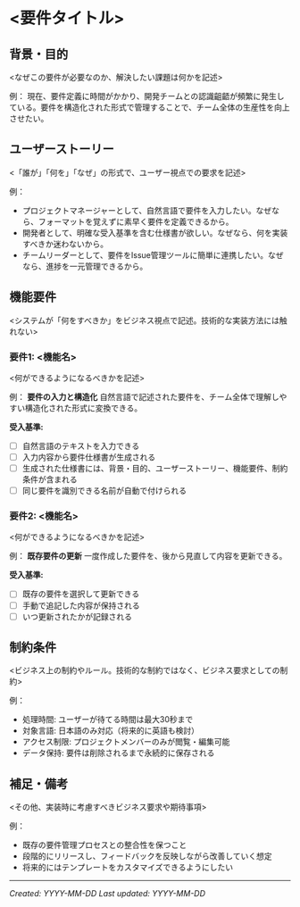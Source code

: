 # <要件タイトル>

## 背景・目的
<なぜこの要件が必要なのか、解決したい課題は何かを記述>

例：
現在、要件定義に時間がかかり、開発チームとの認識齟齬が頻繁に発生している。要件を構造化された形式で管理することで、チーム全体の生産性を向上させたい。

## ユーザーストーリー
<「誰が」「何を」「なぜ」の形式で、ユーザー視点での要求を記述>

例：
- プロジェクトマネージャーとして、自然言語で要件を入力したい。なぜなら、フォーマットを覚えずに素早く要件を定義できるから。
- 開発者として、明確な受入基準を含む仕様書が欲しい。なぜなら、何を実装すべきか迷わないから。
- チームリーダーとして、要件をIssue管理ツールに簡単に連携したい。なぜなら、進捗を一元管理できるから。

## 機能要件
<システムが「何をすべきか」をビジネス視点で記述。技術的な実装方法には触れない>

### 要件1: <機能名>
<何ができるようになるべきかを記述>

例：
**要件の入力と構造化**
自然言語で記述された要件を、チーム全体で理解しやすい構造化された形式に変換できる。

**受入基準:**
- [ ] 自然言語のテキストを入力できる
- [ ] 入力内容から要件仕様書が生成される
- [ ] 生成された仕様書には、背景・目的、ユーザーストーリー、機能要件、制約条件が含まれる
- [ ] 同じ要件を識別できる名前が自動で付けられる

### 要件2: <機能名>
<何ができるようになるべきかを記述>

例：
**既存要件の更新**
一度作成した要件を、後から見直して内容を更新できる。

**受入基準:**
- [ ] 既存の要件を選択して更新できる
- [ ] 手動で追記した内容が保持される
- [ ] いつ更新されたかが記録される

## 制約条件
<ビジネス上の制約やルール。技術的な制約ではなく、ビジネス要求としての制約>

例：
- 処理時間: ユーザーが待てる時間は最大30秒まで
- 対象言語: 日本語のみ対応（将来的に英語も検討）
- アクセス制限: プロジェクトメンバーのみが閲覧・編集可能
- データ保持: 要件は削除されるまで永続的に保存される

## 補足・備考
<その他、実装時に考慮すべきビジネス要求や期待事項>

例：
- 既存の要件管理プロセスとの整合性を保つこと
- 段階的にリリースし、フィードバックを反映しながら改善していく想定
- 将来的にはテンプレートをカスタマイズできるようにしたい

---
*Created: YYYY-MM-DD*
*Last updated: YYYY-MM-DD*